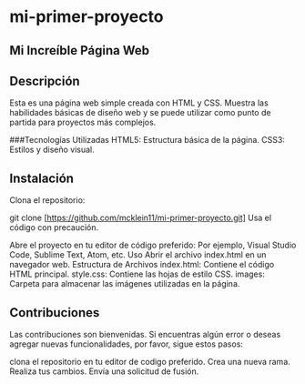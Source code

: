 # mi-primer-proyecto
## Mi Increíble Página Web

## Descripción
Esta es una página web simple creada con HTML y CSS. Muestra las habilidades básicas de diseño web y se puede utilizar como punto de partida para proyectos más complejos.

###Tecnologías Utilizadas
HTML5: Estructura básica de la página.
CSS3: Estilos y diseño visual.

## Instalación
Clona el repositorio:

git clone [https://github.com/mcklein11/mi-primer-proyecto.git]
Usa el código con precaución.

Abre el proyecto en tu editor de código preferido: Por ejemplo, Visual Studio Code, Sublime Text, Atom, etc.
Uso
Abrir el archivo index.html en un navegador web.
Estructura de Archivos
index.html: Contiene el código HTML principal.
style.css: Contiene las hojas de estilo CSS.
images: Carpeta para almacenar las imágenes utilizadas en la página.

## Contribuciones
Las contribuciones son bienvenidas. Si encuentras algún error o deseas agregar nuevas funcionalidades, por favor, sigue estos pasos:

clona  el repositorio en tu editor de codigo preferido.
Crea una nueva rama.
Realiza tus cambios.
Envía una solicitud de fusión.